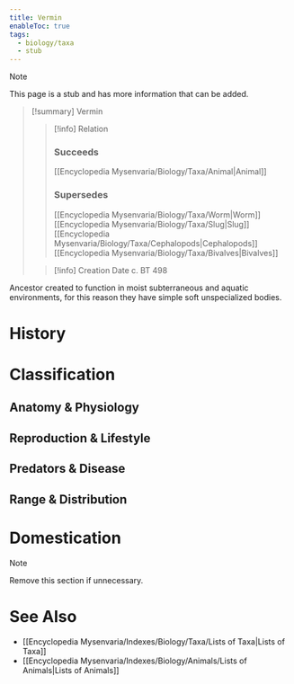 ```yaml
---
title: Vermin
enableToc: true
tags:
  - biology/taxa
  - stub
---
```


> [!note]
> This page is a stub and has more information that can be added.

> [!summary] Vermin
> > [!info] Relation
> > ### Succeeds
> > [[Encyclopedia Mysenvaria/Biology/Taxa/Animal|Animal]]
> > ### Supersedes
> > [[Encyclopedia Mysenvaria/Biology/Taxa/Worm|Worm]]
> > [[Encyclopedia Mysenvaria/Biology/Taxa/Slug|Slug]]
> > [[Encyclopedia Mysenvaria/Biology/Taxa/Cephalopods|Cephalopods]]
> > [[Encyclopedia Mysenvaria/Biology/Taxa/Bivalves|Bivalves]]
>
> > [!info] Creation Date
> > c. BT 498

Ancestor created to function in moist subterraneous and aquatic environments, for this reason they have simple soft unspecialized bodies.
# History

# Classification
## Anatomy & Physiology

## Reproduction & Lifestyle

## Predators & Disease

## Range & Distribution

# Domestication

> [!note]
> Remove this section if unnecessary.
# See Also
- [[Encyclopedia Mysenvaria/Indexes/Biology/Taxa/Lists of Taxa|Lists of Taxa]]
- [[Encyclopedia Mysenvaria/Indexes/Biology/Animals/Lists of Animals|Lists of Animals]]